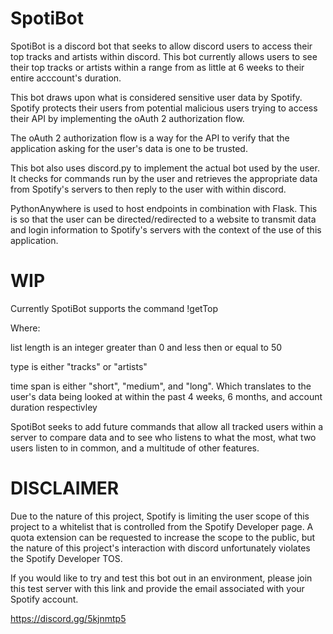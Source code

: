 # SpotiBot
SpotiBot is a discord bot that seeks to allow discord users to access their top tracks and artists within discord.
This bot currently allows users to see their top tracks or artists within a range from as little at 6 weeks to their entire acccount's duration.

This bot draws upon what is considered sensitive user data by Spotify. Spotify protects their users from potential malicious users trying to access their API
by implementing the oAuth 2 authorization flow. 

The oAuth 2 authorization flow is a way for the API to verify that the application asking for the user's data is one to be trusted.

This bot also uses discord.py to implement the actual bot used by the user. It checks for commands run by the user and retrieves the appropriate data from Spotify's 
servers to then reply to the user with within discord.

PythonAnywhere is used to host endpoints in combination with Flask. This is so that the user can be directed/redirected to a website to transmit data and login 
information to Spotify's servers with the context of the use of this application.


# WIP

Currently SpotiBot supports the command !getTop <list length> <type> <time span>

Where:

list length is an integer greater than 0 and less then or equal to 50

type is either "tracks" or "artists"
  
time span is either "short", "medium", and "long". Which translates to the user's data being looked at within the past 4 weeks, 6 months, and account duration 
  respectivley
  
SpotiBot seeks to add future commands that allow all tracked users within a server to compare data and to see who listens to what the most, what two users listen to
  in common, and a multitude of other features.

# DISCLAIMER
  
 Due to the nature of this project, Spotify is limiting the user scope of this project to a whitelist that is controlled from the Spotify Developer page. A quota 
  extension can be requested to increase the scope to the public, but the nature of this project's interaction with discord unfortunately violates the Spotify
  Developer TOS. 

If you would like to try and test this bot out in an environment, please join this test server with this link and provide the email associated with your Spotify account. 

https://discord.gg/5kjnmtp5




